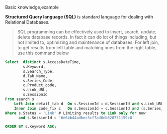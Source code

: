 Basic knowledge,example

**Structured Query language (SQL)** is standard language for dealing with Relational Databases.

> SQL programming can be effectively used to insert, search, update, delete database records.
> In fact it can do lot of things including, but not limited to, optimizing and maintenance of databases.
> For left join, to get results from left table and matching ones from the right table, use this command below

```sql
Select 	distinct s.AccessDateTime, 
		s.Keyword, 
		s.Search_Type, 
		d.Tab_Name, 
		s.Series_Code, 
		c.Product_code, 
		s.Link_URL, 
		s.SessionId
From search s
	Left Join detail_tab d	On s.SessionId = d.SessionId and s.Link_URL = d.Page_URL 
	Inner Join code_fix c 	On s.SessionId = c.SessionId and (s.Series_Code = c.Series_Code or d.Page_URL = c.Referer_URL)
Where s.Status = 'Link' # Limiting results to Link only for now 
	  and s.SessionId = '6e64b44adbec3cf7ad6cb820751159c0' 	

ORDER BY s.Keyword ASC;
```
